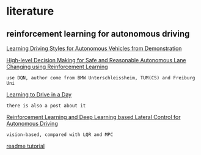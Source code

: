 # literature 

## reinforcement learning for autonomous driving
[Learning Driving Styles for Autonomous Vehicles from Demonstration](http://ais.informatik.uni-freiburg.de/publications/papers/kuderer15icra.pdf)



[High-level Decision Making for Safe and Reasonable Autonomous Lane Changing using Reinforcement Learning](http://mediatum.ub.tum.de/doc/1454224/712763187208.pdf)

    use DQN, author come from BMW Unterschleissheim, TUM(CS) and Freiburg Uni


[Learning to Drive in a Day](https://arxiv.org/pdf/1807.00412.pdf)

    there is also a post about it
    
    
    
[Reinforcement Learning and Deep Learning based Lateral Control for Autonomous Driving ](https://arxiv.org/pdf/1810.12778.pdf)

    vision-based, compared with LQR and MPC
    
    
[readme tutorial](https://github.com/guodongxiaren/README#readme)

